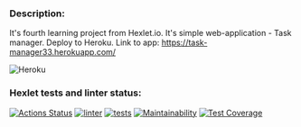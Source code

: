 ### Description:
It's fourth learning project from Hexlet.io.
It's simple web-application - Task manager.
Deploy to Heroku.
Link to app: https://task-manager33.herokuapp.com/

![Heroku](https://img.shields.io/badge/heroku-%23430098.svg?style=for-the-badge&logo=heroku&logoColor=white)

### Hexlet tests and linter status:
[![Actions Status](https://github.com/Morozov33/python-project-52/workflows/hexlet-check/badge.svg)](https://github.com/Morozov33/python-project-52/actions)
[![linter](https://github.com/Morozov33/python-project-52/actions/workflows/linter.yml/badge.svg)](https://github.com/Morozov33/python-project-52/actions/workflows/linter.yml)
[![tests](https://github.com/Morozov33/python-project-52/actions/workflows/tests.yml/badge.svg)](https://github.com/Morozov33/python-project-52/actions/workflows/tests.yml)
[![Maintainability](https://api.codeclimate.com/v1/badges/619e37dc048f2d8e68c7/maintainability)](https://codeclimate.com/github/Morozov33/python-project-52/maintainability)
[![Test Coverage](https://api.codeclimate.com/v1/badges/619e37dc048f2d8e68c7/test_coverage)](https://codeclimate.com/github/Morozov33/python-project-52/test_coverage)
